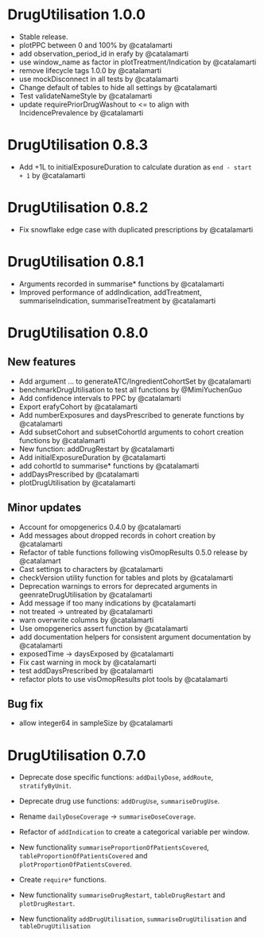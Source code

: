 # DrugUtilisation 1.0.0

* Stable release.
* plotPPC between 0 and 100% by @catalamarti
* add observation_period_id in erafy by @catalamarti
* use window_name as factor in plotTreatment/Indication by @catalamarti
* remove lifecycle tags 1.0.0 by @catalamarti
* use mockDisconnect in all tests by @catalamarti
* Change default of tables to hide all settings by @catalamarti
* Test validateNameStyle by @catalamarti
* update requirePriorDrugWashout to <= to align with IncidencePrevalence by @catalamarti

# DrugUtilisation 0.8.3

* Add +1L to initialExposureDuration to calculate duration as `end - start + 1` by @catalamarti

# DrugUtilisation 0.8.2

* Fix snowflake edge case with duplicated prescriptions by @catalamarti

# DrugUtilisation 0.8.1

* Arguments recorded in summarise* functions by @catalamarti
* Improved performance of addIndication, addTreatment, summariseIndication, summariseTreatment by @catalamarti

# DrugUtilisation 0.8.0

## New features
* Add argument ... to generateATC/IngredientCohortSet by @catalamarti
* benchmarkDrugUtilisation to test all functions by @MimiYuchenGuo
* Add confidence intervals to PPC by @catalamarti
* Export erafyCohort by @catalamarti
* Add numberExposures and daysPrescribed to generate functions by @catalamarti
* Add subsetCohort and subsetCohortId arguments to cohort creation functions by @catalamarti
* New function: addDrugRestart by @catalamarti
* Add initialExposureDuration by @catalamarti
* add cohortId to summarise* functions by @catalamarti
* addDaysPrescribed by @catalamarti
* plotDrugUtilisation by @catalamarti

## Minor updates
* Account for omopgenerics 0.4.0 by @catalamarti
* Add messages about dropped records in cohort creation by @catalamarti
* Refactor of table functions following visOmopResults 0.5.0 release by @catalamart
* Cast settings to characters by @catalamarti
* checkVersion utility function for tables and plots by @catalamarti
* Deprecation warnings to errors for deprecated arguments in geenrateDrugUtilisation by @catalamarti
* Add message if too many indications by @catalamarti
* not treated -> untreated by @catalamarti
* warn overwrite columns by @catalamarti
* Use omopgenerics assert function by @catalamarti
* add documentation helpers for consistent argument documentation by @catalamarti
* exposedTime -> daysExposed by @catalamarti
* Fix cast warning in mock by @catalamarti
* test addDaysPrescribed by @catalamarti
* refactor plots to use visOmopResults plot tools by @catalamarti

## Bug fix
* allow integer64 in sampleSize by @catalamarti

# DrugUtilisation 0.7.0

* Deprecate dose specific functions: `addDailyDose`, `addRoute`, 
  `stratifyByUnit`.
  
* Deprecate drug use functions: `addDrugUse`, `summariseDrugUse`.

* Rename `dailyDoseCoverage` -> `summariseDoseCoverage`.

* Refactor of `addIndication` to create a categorical variable per window.

* New functionality `summariseProportionOfPatientsCovered`,
  `tableProportionOfPatientsCovered` and `plotProportionOfPatientsCovered`.

* Create `require*` functions.

* New functionality `summariseDrugRestart`, `tableDrugRestart` and 
  `plotDrugRestart`.

* New functionality `addDrugUtilisation`, `summariseDrugUtilisation` and 
  `tableDrugUtilisation`
